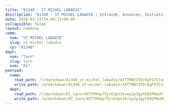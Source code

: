 ```yaml
---
title: "81340 - ST MICHEL LABADIE"
description: "81340 - ST MICHEL LABADIE | Entraide, Annonces, Initiatives"
date: 2020-01-11T14:09:21+09:00
collapsible: false
layout: commune
comm:
  nom: "ST MICHEL LABADIE"
  slug: st-michel-labadie
  cp: "81340"
dept:
  nom: "Tarn"
  slug: tarn
  num: "81"
peerpad:
  comm:
    read_path: /r/markdown/81340_st-michel-labadie/4XTTMBY3TDr8gFSTCta4jyHyP32BvHZLq1N5ABaLxhac5PHRN
    write_path: /w/markdown/81340_st-michel-labadie/4XTTMBY3TDr8gFSTCta4jyHyP32BvHZLq1N5ABaLxhac5PHRN-K3TgTg441CQD6uW1hRawxnrACu4AoSaT4oiEgqwtC7RcS62KPYu5nop8GWympz3vutgmepq8zYq6CiiXsoxg1wPrwcgz8PoDkjgC69HowZNYeFjiUPt9yeFHU2dsH6FqDjS9SnMr
  dept:
    read_path: /r/markdown/81_tarn/4XTTM4Gp79jv63pVJkrwy2pJgytb85PWuUF46qZV3RNcf9bTY
    write_path: /w/markdown/81_tarn/4XTTM4Gp79jv63pVJkrwy2pJgytb85PWuUF46qZV3RNcf9bTY-K3TgUQULAfYZTaNEYQn663imu6tLJ5XUSYV3bG6y2QwZHe2hiw5KiHgnyL8wpzhjjRKSLQVjHCuMHvPTtVgD4tm7BFQTVwqLNiZgb8d93Riu34VNq5t6eFocUS5Ezct8i9MJtUHQ
---
```


